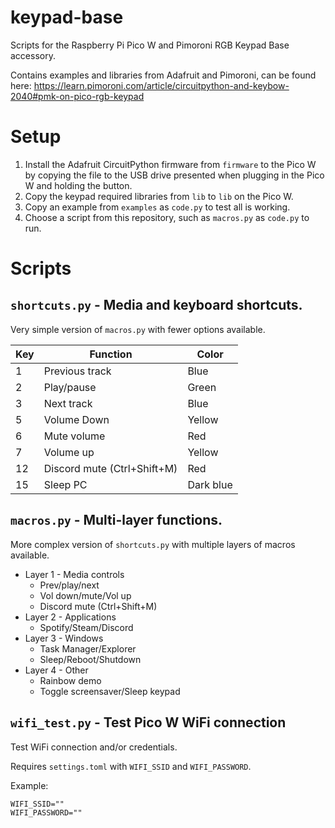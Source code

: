 # keypad-base

Scripts for the Raspberry Pi Pico W and Pimoroni RGB Keypad Base accessory.

Contains examples and libraries from Adafruit and Pimoroni, can be found here:
https://learn.pimoroni.com/article/circuitpython-and-keybow-2040#pmk-on-pico-rgb-keypad


# Setup

1. Install the Adafruit CircuitPython firmware from `firmware` to the Pico W by
   copying the file to the USB drive presented when plugging in the Pico W and
   holding the button.
2. Copy the keypad required libraries from `lib` to `lib` on the Pico W.
3. Copy an example from `examples` as `code.py` to test all is working.
4. Choose a script from this repository, such as `macros.py` as `code.py` to run.


# Scripts

## `shortcuts.py` - Media and keyboard shortcuts.

Very simple version of `macros.py` with fewer options available.

| Key | Function | Color |
|-----|----------|-------|
| 1 | Previous track | Blue |
| 2 | Play/pause | Green |
| 3 | Next track | Blue |
| 5 | Volume Down | Yellow |
| 6 | Mute volume | Red |
| 7 | Volume up | Yellow |
| 12 | Discord mute (Ctrl+Shift+M) | Red |
| 15 | Sleep PC | Dark blue |

## `macros.py` - Multi-layer functions.

More complex version of `shortcuts.py` with multiple layers of macros available.

* Layer 1 - Media controls
  * Prev/play/next
  * Vol down/mute/Vol up
  * Discord mute (Ctrl+Shift+M)
* Layer 2 - Applications
  * Spotify/Steam/Discord
* Layer 3 - Windows
  * Task Manager/Explorer
  * Sleep/Reboot/Shutdown
* Layer 4 - Other
  * Rainbow demo
  * Toggle screensaver/Sleep keypad

## `wifi_test.py` - Test Pico W WiFi connection

Test WiFi connection and/or credentials.

Requires `settings.toml` with `WIFI_SSID` and `WIFI_PASSWORD`.

Example:
```
WIFI_SSID=""
WIFI_PASSWORD=""
```
